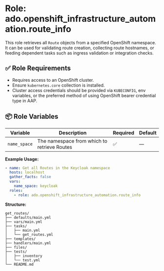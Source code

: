 # Role: ado.openshift_infrastructure_automation.route_info

This role retrieves all `Route` objects from a specified OpenShift namespace. It can be used for validating route creation, collecting route hostnames, or feeding dependent tasks such as ingress validation or integration checks.

## ✅ Role Requirements

- Requires access to an OpenShift cluster.
- Ensure `kubernetes.core` collection is installed.
- Cluster access credentials should be provided via `KUBECONFIG`, env variables, or the preferred method of using OpenShift bearer credential type in AAP.

## 📦 Role Variables

| Variable     | Description                                  | Required | Default |
|--------------|----------------------------------------------|----------|---------|
| `name_space` | The namespace from which to retrieve Routes  | ✅       | —       |

**Example Usage:**

```yaml
- name: Get all Routes in the Keycloak namespace
  hosts: localhost
  gather_facts: false
  vars:
    name_space: keycloak
  roles:
    - role: ado.openshift_infrastructure_automation.route_info

```

**Structure:**
```
get_routes/
├── defaults/main.yml
├── vars/main.yml
├── tasks/
│   ├── main.yml
│   └── get_routes.yml
├── templates/
├── handlers/main.yml
├── files/
├── tests/
│   ├── inventory
│   └── test.yml
└── README.md